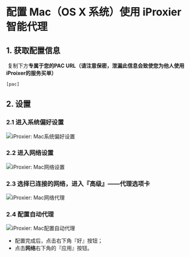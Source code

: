# 配置 Mac（OS X 系统）使用 iProxier 智能代理

## 1. 获取配置信息

​	复制下方**专属于您的PAC URL（请注意保密，泄漏此信息会致使您为他人使用iProixer的服务买单）**

``` javascript
[pac]
```

## 2.  设置

### 2.1 进入系统偏好设置

![iProxier: Mac系统偏好设置](https://ww4.sinaimg.cn/bmiddle/6816152bjw1f0lf8mo3flj21kw1flaho.jpg)

### 2.2 进入网络设置

![iProxier: Mac网络设置](https://ww3.sinaimg.cn/bmiddle/6816152bjw1f0lfbs94ytj21kw18paev.jpg)

### 2.3 选择已连接的网络，进入『高级』——代理选项卡

![iProxier: Mac网络代理](https://ww1.sinaimg.cn/bmiddle/6816152bjw1f0lffo70mvj21kw187gqe.jpg)

### 2.4 配置自动代理

![iProxier: Mac配置自动代理](http://ww2.sinaimg.cn/bmiddle/6816152bjw1f0lfjp1yuuj21kw187agx.jpg)

* 配置完成后，点击右下角『好』按钮；
* 点击**网络**右下角的『应用』按钮。